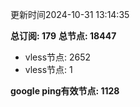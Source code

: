 更新时间2024-10-31 13:14:35

**总订阅: 179**
**总节点: 18447**
- vless节点: 2652
- vless节点: 1

**google ping有效节点: 1128**
